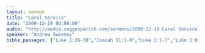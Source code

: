 ```yaml
---
layout: sermon
title: "Carol Service"
date: "2009-12-19 00:00:00"
audio: "http://media.coggesparish.com/sermons/2009-12-19 Carol Service, Andrew Sweeney.mp3"
speaker: "Andrew Sweeney"
bible_passages: ["Luke 1:26-38","Isaiah 11:1-9","Luke 2:1-7","Luke 2:8-16","Isaiah 9:2, 6-7, 49:6","Matthew 2:1-12","John 1:1-14","John 1:1-14"]
---
```

